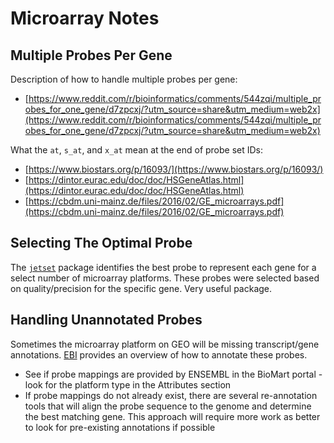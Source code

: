 # Microarray Notes

## Multiple Probes Per Gene
Description of how to handle multiple probes per gene:

* [https://www.reddit.com/r/bioinformatics/comments/544zqi/multiple_probes_for_one_gene/d7zpcxj/?utm_source=share&utm_medium=web2x](https://www.reddit.com/r/bioinformatics/comments/544zqi/multiple_probes_for_one_gene/d7zpcxj/?utm_source=share&utm_medium=web2x)

What the `at`, `s_at`, and `x_at` mean at the end of probe set IDs:

* [https://www.biostars.org/p/16093/](https://www.biostars.org/p/16093/)
* [https://dintor.eurac.edu/doc/doc/HSGeneAtlas.html](https://dintor.eurac.edu/doc/doc/HSGeneAtlas.html)
* [https://cbdm.uni-mainz.de/files/2016/02/GE_microarrays.pdf](https://cbdm.uni-mainz.de/files/2016/02/GE_microarrays.pdf)

## Selecting The Optimal Probe
The [`jetset`](https://cran.r-project.org/web/packages/jetset/index.html) package identifies the best probe to represent each gene 
for a select number of microarray platforms.
These probes were selected based on quality/precision for the specific gene. Very useful package.

## Handling Unannotated Probes
Sometimes the microarray platform on GEO will be missing transcript/gene annotations. 
[EBI](https://www.ebi.ac.uk/training/online/courses/array-express-discover-functional-genomics-data-quickly-and-easily/next-steps-towards-data-analysis/opening-and-processing-raw-data-files/microarray-experiments/tools-for-conversion-of-probe-ids/)
provides an overview of how to annotate these probes. 

* See if probe mappings are provided by ENSEMBL in the BioMart portal - look for the platform type in the Attributes section
* If probe mappings do not already exist, there are several re-annotation tools that will align the probe sequence to the genome and determine the best matching gene. This approach will require more work as better to look for pre-existing annotations if possible

